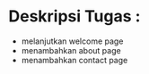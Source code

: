 # Deskripsi Tugas : 
- melanjutkan welcome page 
- menambahkan about page
- menambahkan contact page